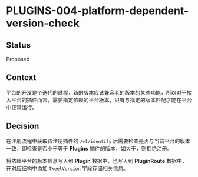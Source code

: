 # PLUGINS-004-platform-dependent-version-check

## Status
Proposed

## Context
平台的开发是个迭代的过程，新的版本应该兼容老的版本的某些功能，所以对于接入平台的插件而言，需要指定依赖的平台版本，只有与指定的版本匹配才能在平台中正常运行。

## Decision
在注册流程中获取待注册插件的 `/v1/identify` 后需要检查是否与当前平台的版本一致，即检查是否小于等于 **Plugins** 插件的版本，如大于，则拒绝注册。

将依赖平台的版本信息写入到 **Plugin** 数据中，也写入到 **PluginRoute** 数据中，在对应结构中添加 `TkeelVersion` 字段存储相关信息。